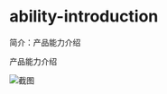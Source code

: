 # ability-introduction

简介：产品能力介绍

产品能力介绍

![截图](https://gw.alicdn.com/tfs/TB1T_OutDtYBeNjy1XdXXXXyVXa-2458-1186.png)
